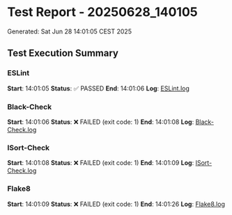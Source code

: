# Test Report - 20250628_140105

Generated: Sat Jun 28 14:01:05 CEST 2025

## Test Execution Summary

### ESLint
**Start**: 14:01:05
**Status**: ✅ PASSED
**End**: 14:01:06
**Log**: [ESLint.log](ESLint.log)

### Black-Check
**Start**: 14:01:06
**Status**: ❌ FAILED (exit code: 1)
**End**: 14:01:08
**Log**: [Black-Check.log](Black-Check.log)

### ISort-Check
**Start**: 14:01:08
**Status**: ❌ FAILED (exit code: 1)
**End**: 14:01:09
**Log**: [ISort-Check.log](ISort-Check.log)

### Flake8
**Start**: 14:01:09
**Status**: ❌ FAILED (exit code: 1)
**End**: 14:01:26
**Log**: [Flake8.log](Flake8.log)

